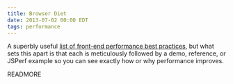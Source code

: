 ```yaml
---
title: Browser Diet
date: 2013-07-02 00:00 EDT
tags: performance
---
```


A superbly useful [list of front-end performance best practices](http://browserdiet.com/), but what sets this apart is that each is meticulously followed by a demo, reference, or JSPerf example so you can see exactly how or why performance improves.

READMORE
